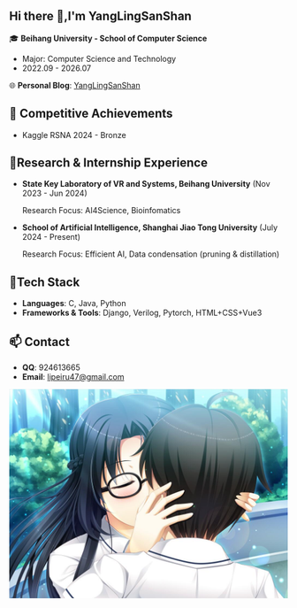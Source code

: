 ## Hi there 👋,I'm YangLingSanShan

🎓 **Beihang University - School of Computer Science**

- Major: Computer Science and Technology
- 2022.09 - 2026.07

🌐 **Personal Blog**: [YangLingSanShan](http://yanglingsanshan.online/)

## 🏅 Competitive Achievements

- Kaggle RSNA 2024  - Bronze

## 🔬Research & Internship Experience

- **State Key Laboratory of VR and Systems, Beihang University** (Nov 2023 - Jun 2024)
  
  Research Focus: AI4Science, Bioinfomatics
  
- **School of Artificial Intelligence, Shanghai Jiao Tong University** (July 2024 - Present)

  Research Focus: Efficient AI, Data condensation (pruning & distillation)

## 🔧Tech Stack

- **Languages**: C, Java, Python
- **Frameworks & Tools**: Django, Verilog, Pytorch, HTML+CSS+Vue3

## 📫 Contact

- **QQ**: 924613665
- **Email**: [lipeiru47@gmail.com](mailto:lipeiru47@gmail.com)

<div style="text-align: center;">
    <img src="./wallpaper/6.jpg" style="zoom:50%">
</div>